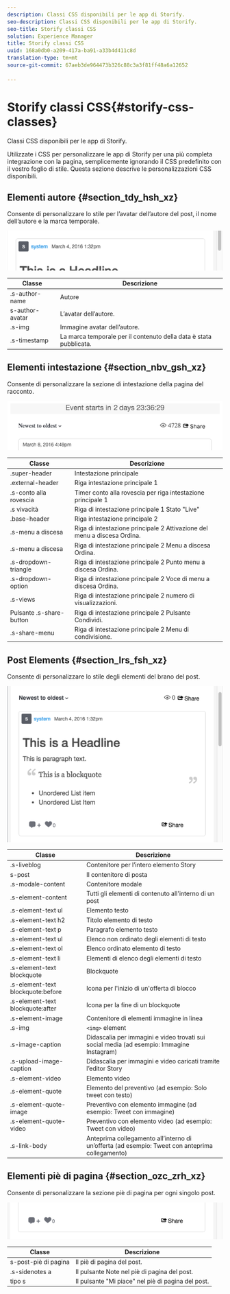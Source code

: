 ```yaml
---
description: Classi CSS disponibili per le app di Storify.
seo-description: Classi CSS disponibili per le app di Storify.
seo-title: Storify classi CSS
solution: Experience Manager
title: Storify classi CSS
uuid: 168a0db0-a209-417a-ba91-a33b4d411c8d
translation-type: tm+mt
source-git-commit: 67aeb3de964473b326c88c3a3f81ff48a6a12652

---
```



# Storify classi CSS{#storify-css-classes}

Classi CSS disponibili per le app di Storify.

Utilizzate i CSS per personalizzare le app di Storify per una più completa integrazione con la pagina, semplicemente ignorando il CSS predefinito con il vostro foglio di stile. Questa sezione descrive le personalizzazioni CSS disponibili.

## Elementi autore {#section_tdy_hsh_xz}

Consente di personalizzare lo stile per l’avatar dell’autore del post, il nome dell’autore e la marca temporale.

![](assets/StorifyAuthorCSS.png)

| Classe | Descrizione |
|---|---|
| .s-author-name | Autore |
| s-author-avatar | L’avatar dell’autore. |
| .s-img | Immagine avatar dell’autore. |
| .s-timestamp | La marca temporale per il contenuto della data è stata pubblicata. |

## Elementi intestazione {#section_nbv_gsh_xz}

Consente di personalizzare la sezione di intestazione della pagina del racconto.

![](assets/StorifyHeaderCSS-countdown-1.png)

| **Classe** | **Descrizione** |
|---|---|
| .super-header | Intestazione principale |
| .external-header | Riga intestazione principale 1 |
| .s-conto alla rovescia | Timer conto alla rovescia per riga intestazione principale 1 |
| .s vivacità | Riga di intestazione principale 1 Stato "Live" |
| .base-header | Riga intestazione principale 2 |
| .s-menu a discesa | Riga di intestazione principale 2 Attivazione del menu a discesa Ordina. |
| .s-menu a discesa | Riga di intestazione principale 2 Menu a discesa Ordina. |
| .s-dropdown-triangle | Riga di intestazione principale 2 Punto menu a discesa Ordina. |
| .s-dropdown-option | Riga di intestazione principale 2 Voce di menu a discesa Ordina. |
| .s-views | Riga di intestazione principale 2 numero di visualizzazioni. |
| Pulsante .s-share-button | Riga di intestazione principale 2 Pulsante Condividi. |
| .s-share-menu | Riga di intestazione principale 2 Menu di condivisione. |

## Post Elements {#section_lrs_fsh_xz}

Consente di personalizzare lo stile degli elementi del brano del post.

![](assets/StorifyPostCSS.png)

| **Classe** | **Descrizione** |
|---|---|
| .s-liveblog | Contenitore per l’intero elemento Story |
| s-post | Il contenitore di posta |
| .s-modale-content | Contenitore modale |
| .s-element-content | Tutti gli elementi di contenuto all'interno di un post |
| .s-element-text ul | Elemento testo |
| .s-element-text h2 | Titolo elemento di testo |
| .s-element-text p | Paragrafo elemento testo |
| .s-element-text ul | Elenco non ordinato degli elementi di testo |
| .s-element-text ol | Elenco ordinato elemento di testo |
| .s-element-text li | Elementi di elenco degli elementi di testo |
| .s-element-text blockquote | Blockquote |
| .s-element-text blockquote:before | Icona per l'inizio di un'offerta di blocco |
| .s-element-text blockquote:after | Icona per la fine di un blockquote |
| .s-element-image | Contenitore di elementi immagine in linea |
| .s-img | `<img>` element |
| .s-image-caption | Didascalia per immagini e video trovati sui social media (ad esempio: Immagine Instagram) |
| .s-upload-image-caption | Didascalia per immagini e video caricati tramite l’editor Story |
| .s-element-video | Elemento video |
| .s-element-quote | Elemento del preventivo (ad esempio: Solo tweet con testo) |
| .s-element-quote-image | Preventivo con elemento immagine (ad esempio: Tweet con immagine) |
| .s-element-quote-video | Preventivo con elemento video (ad esempio: Tweet con video) |
| .s-link-body | Anteprima collegamento all’interno di un’offerta (ad esempio: Tweet con anteprima collegamento) |

## Elementi piè di pagina {#section_ozc_zrh_xz}

Consente di personalizzare la sezione piè di pagina per ogni singolo post.

![](assets/storify_CSS_footer.png)

| **Classe** | **Descrizione** |
|---|---|
| s-post-piè di pagina | Il piè di pagina del post. |
| .s-sidenotes a | Il pulsante Note nel piè di pagina del post. |
| tipo s | Il pulsante "Mi piace" nel piè di pagina del post. |

